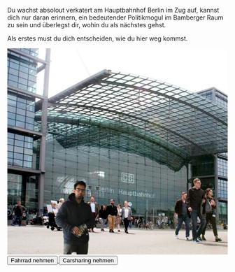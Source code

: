 Du wachst absolout verkatert am Hauptbahnhof Berlin im Zug auf, kannst dich nur daran erinnern, ein bedeutender Politikmogul im Bamberger Raum zu sein und überlegst dir, wohin du als nächstes gehst.

Als erstes must du dich entscheiden, wie du hier weg kommst.

<img src="img/bahnhof.jpeg">
<a href="/behnam.github.io/fahrrad">
<button>Fahrrad nehmen</button>
</a>
<a href="/behnam.github.io/carsharing.html">
<button>Carsharing nehmen</button>
</a>